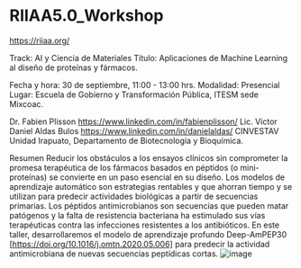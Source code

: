 # RIIAA5.0_Workshop
https://riiaa.org/

Track: AI y Ciencia de Materiales
Título: Aplicaciones de Machine Learning al diseño de proteínas y fármacos.

Fecha y hora: 30 de septiembre, 11:00 - 13:00 hrs.
Modalidad: Presencial
Lugar: Escuela de Gobierno y Transformación Pública, ITESM sede Mixcoac.

Dr. Fabien Plisson https://www.linkedin.com/in/fabienplisson/ 
Lic. Victor Daniel Aldas Bulos https://www.linkedin.com/in/danielaldas/ 
CINVESTAV Unidad Irapuato, Departamento de Biotecnología y Bioquímica.

Resumen
Reducir los obstáculos a los ensayos clínicos sin comprometer la promesa terapéutica de los fármacos basados en péptidos (o mini-proteínas) se convierte en un paso esencial en su diseño. Los modelos de aprendizaje automático son estrategias rentables y que ahorran tiempo y se utilizan para predecir actividades biológicas a partir de secuencias primarias. Los péptidos antimicrobianos son secuencias que pueden matar patógenos y la falta de resistencia bacteriana ha estimulado sus vías terapéuticas contra las infecciones resistentes a los antibióticos. En este taller, desarrollaremos el modelo de aprendizaje profundo Deep-AmPEP30 [https://doi.org/10.1016/j.omtn.2020.05.006] para predecir la actividad antimicrobiana de nuevas secuencias peptídicas cortas. 
![image](https://user-images.githubusercontent.com/14539492/191301980-08cda96f-b4ec-4a0a-9612-190bb7eb47f2.png)
